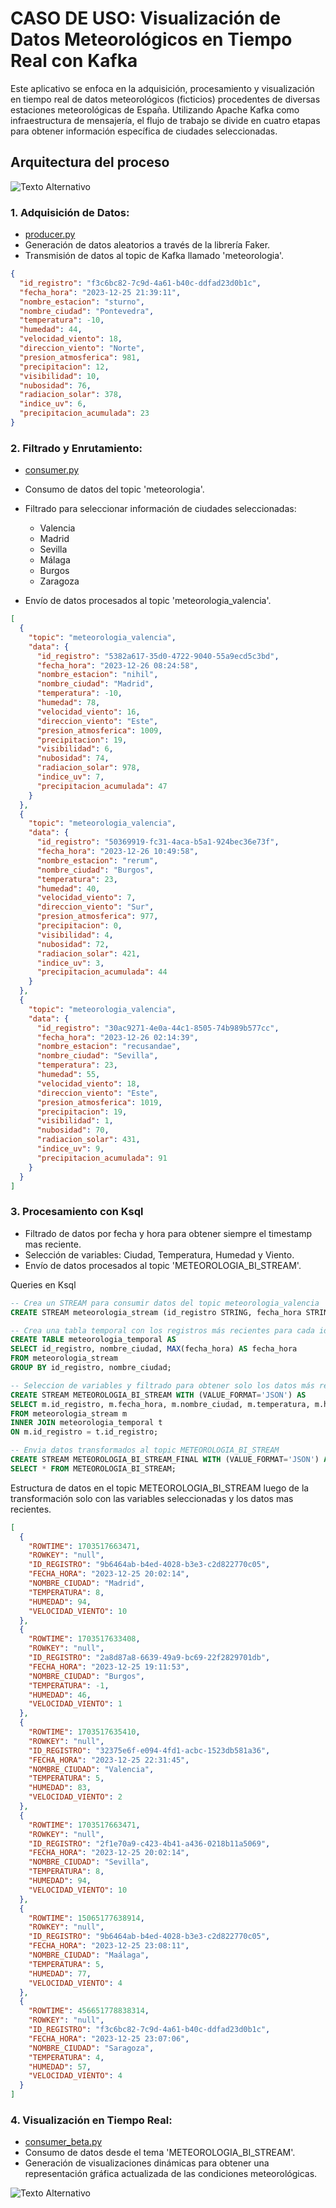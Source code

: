 # CASO DE USO: Visualización de Datos Meteorológicos en Tiempo Real con Kafka

Este aplicativo se enfoca en la adquisición, procesamiento y visualización en tiempo real de datos meteorológicos (ficticios) procedentes de diversas estaciones meteorológicas de España. Utilizando Apache Kafka como infraestructura de mensajería, el flujo de trabajo se divide en cuatro etapas para obtener información específica de ciudades seleccionadas.

## Arquitectura del proceso

![Texto Alternativo](Screenshot_1.png)

### 1. Adquisición de Datos:

- [producer.py](producer.py) 
- Generación de datos aleatorios a través de la librería Faker.
- Transmisión de datos al topic de Kafka llamado 'meteorologia'.

```json
{
  "id_registro": "f3c6bc82-7c9d-4a61-b40c-ddfad23d0b1c",
  "fecha_hora": "2023-12-25 21:39:11",
  "nombre_estacion": "sturno",
  "nombre_ciudad": "Pontevedra",
  "temperatura": -10,
  "humedad": 44,
  "velocidad_viento": 18,
  "direccion_viento": "Norte",
  "presion_atmosferica": 981,
  "precipitacion": 12,
  "visibilidad": 10,
  "nubosidad": 76,
  "radiacion_solar": 378,
  "indice_uv": 6,
  "precipitacion_acumulada": 23
}

```
### 2. Filtrado y Enrutamiento:
- [consumer.py](consumer.py)
- Consumo de datos del topic 'meteorologia'.
- Filtrado para seleccionar información de ciudades seleccionadas: 
  
  - Valencia
  - Madrid
  - Sevilla
  - Málaga
  - Burgos
  - Zaragoza
- Envío de datos procesados al topic 'meteorologia_valencia'.

```json
[
  {
    "topic": "meteorologia_valencia",
    "data": {
      "id_registro": "5382a617-35d0-4722-9040-55a9ecd5c3bd",
      "fecha_hora": "2023-12-26 08:24:58",
      "nombre_estacion": "nihil",
      "nombre_ciudad": "Madrid",
      "temperatura": -10,
      "humedad": 78,
      "velocidad_viento": 16,
      "direccion_viento": "Este",
      "presion_atmosferica": 1009,
      "precipitacion": 19,
      "visibilidad": 6,
      "nubosidad": 74,
      "radiacion_solar": 978,
      "indice_uv": 7,
      "precipitacion_acumulada": 47
    }
  },
  {
    "topic": "meteorologia_valencia",
    "data": {
      "id_registro": "50369919-fc31-4aca-b5a1-924bec36e73f",
      "fecha_hora": "2023-12-26 10:49:58",
      "nombre_estacion": "rerum",
      "nombre_ciudad": "Burgos",
      "temperatura": 23,
      "humedad": 40,
      "velocidad_viento": 7,
      "direccion_viento": "Sur",
      "presion_atmosferica": 977,
      "precipitacion": 0,
      "visibilidad": 4,
      "nubosidad": 72,
      "radiacion_solar": 421,
      "indice_uv": 3,
      "precipitacion_acumulada": 44
    }
  },
  {
    "topic": "meteorologia_valencia",
    "data": {
      "id_registro": "30ac9271-4e0a-44c1-8505-74b989b577cc",
      "fecha_hora": "2023-12-26 02:14:39",
      "nombre_estacion": "recusandae",
      "nombre_ciudad": "Sevilla",
      "temperatura": 23,
      "humedad": 55,
      "velocidad_viento": 18,
      "direccion_viento": "Este",
      "presion_atmosferica": 1019,
      "precipitacion": 19,
      "visibilidad": 1,
      "nubosidad": 70,
      "radiacion_solar": 431,
      "indice_uv": 9,
      "precipitacion_acumulada": 91
    }
  }
]

```

### 3. Procesamiento con Ksql
- Filtrado de datos por fecha y hora para obtener siempre el timestamp mas reciente.
- Selección de variables: Ciudad, Temperatura, Humedad y Viento.
- Envío de datos procesados al topic 'METEOROLOGIA_BI_STREAM'.

Queries en Ksql
 ```sql
-- Crea un STREAM para consumir datos del topic meteorologia_valencia
CREATE STREAM meteorologia_stream (id_registro STRING, fecha_hora STRING, nombre_ciudad STRING, temperatura INT, humedad INT, velocidad_viento) WITH (KAFKA_TOPIC='meteorologia_valencia', VALUE_FORMAT='JSON');

-- Crea una tabla temporal con los registros más recientes para cada id_registro y nombre_ciudad
CREATE TABLE meteorologia_temporal AS
SELECT id_registro, nombre_ciudad, MAX(fecha_hora) AS fecha_hora
FROM meteorologia_stream
GROUP BY id_registro, nombre_ciudad;

-- Seleccion de variables y filtrado para obtener solo los datos más recientes de cada ciudad
CREATE STREAM METEOROLOGIA_BI_STREAM WITH (VALUE_FORMAT='JSON') AS
SELECT m.id_registro, m.fecha_hora, m.nombre_ciudad, m.temperatura, m.humedad, m.velocidad_viento
FROM meteorologia_stream m
INNER JOIN meteorologia_temporal t
ON m.id_registro = t.id_registro;

-- Envia datos transformados al topic METEOROLOGIA_BI_STREAM
CREATE STREAM METEOROLOGIA_BI_STREAM_FINAL WITH (VALUE_FORMAT='JSON') AS
SELECT * FROM METEOROLOGIA_BI_STREAM;

```

Estructura de datos en el topic METEOROLOGIA_BI_STREAM luego de la transformación solo con las variables seleccionadas y los datos mas recientes.

```json
[
  {
    "ROWTIME": 1703517663471,
    "ROWKEY": "null",
    "ID_REGISTRO": "9b6464ab-b4ed-4028-b3e3-c2d822770c05",
    "FECHA_HORA": "2023-12-25 20:02:14",
    "NOMBRE_CIUDAD": "Madrid",
    "TEMPERATURA": 8,
    "HUMEDAD": 94,
    "VELOCIDAD_VIENTO": 10
  },
  {
    "ROWTIME": 1703517633408,
    "ROWKEY": "null",
    "ID_REGISTRO": "2a8d87a8-6639-49a9-bc69-22f2829701db",
    "FECHA_HORA": "2023-12-25 19:11:53",
    "NOMBRE_CIUDAD": "Burgos",
    "TEMPERATURA": -1,
    "HUMEDAD": 46,
    "VELOCIDAD_VIENTO": 1
  },
  {
    "ROWTIME": 1703517635410,
    "ROWKEY": "null",
    "ID_REGISTRO": "32375e6f-e094-4fd1-acbc-1523db581a36",
    "FECHA_HORA": "2023-12-25 22:31:45",
    "NOMBRE_CIUDAD": "Valencia",
    "TEMPERATURA": 5,
    "HUMEDAD": 83,
    "VELOCIDAD_VIENTO": 2
  },
  {
    "ROWTIME": 1703517663471,
    "ROWKEY": "null",
    "ID_REGISTRO": "2f1e70a9-c423-4b41-a436-0218b11a5069",
    "FECHA_HORA": "2023-12-25 20:02:14",
    "NOMBRE_CIUDAD": "Sevilla",
    "TEMPERATURA": 8,
    "HUMEDAD": 94,
    "VELOCIDAD_VIENTO": 10
  },
  {
    "ROWTIME": 15065177638914,
    "ROWKEY": "null",
    "ID_REGISTRO": "9b6464ab-b4ed-4028-b3e3-c2d822770c05",
    "FECHA_HORA": "2023-12-25 23:08:11",
    "NOMBRE_CIUDAD": "Maálaga",
    "TEMPERATURA": 5,
    "HUMEDAD": 77,
    "VELOCIDAD_VIENTO": 4
  },
  {
    "ROWTIME": 456651778838314,
    "ROWKEY": "null",
    "ID_REGISTRO": "f3c6bc82-7c9d-4a61-b40c-ddfad23d0b1c",
    "FECHA_HORA": "2023-12-25 23:07:06",
    "NOMBRE_CIUDAD": "Saragoza",
    "TEMPERATURA": 4,
    "HUMEDAD": 57,
    "VELOCIDAD_VIENTO": 4
  }
]


```

### 4. Visualización en Tiempo Real:
- [consumer_beta.py](consumer_beta.py)
- Consumo de datos desde el tema 'METEOROLOGIA_BI_STREAM'.
- Generación de visualizaciones dinámicas para obtener una representación gráfica actualizada de las condiciones meteorológicas.

![Texto Alternativo](Screenshot_2.png)
